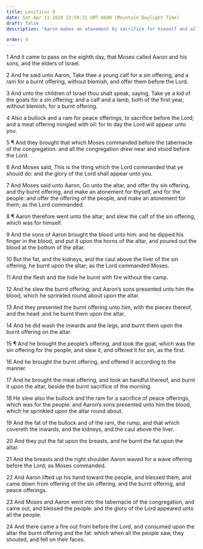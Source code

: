 ```yaml
---
title: Leviticus 9
date: Sat Apr 11 2020 22:50:31 GMT-0600 (Mountain Daylight Time)
draft: false
description: "Aaron makes an atonement by sacrifice for himself and all Israel—He and his sons offer sacrifices—The glory of the Lord appears to all—Fire from the Lord consumes the offerings on the altar."

order: 9
---
```

    
1 And it came to pass on the eighth day, that Moses called Aaron and his sons, and the elders of Israel.

2 And he said unto Aaron, Take thee a young calf for a sin offering, and a ram for a burnt offering, without blemish, and offer them before the Lord.

3 And unto the children of Israel thou shalt speak, saying, Take ye a kid of the goats for a sin offering; and a calf and a lamb, both of the first year, without blemish, for a burnt offering.

4 Also a bullock and a ram for peace offerings, to sacrifice before the Lord; and a meat offering mingled with oil: for to day the Lord will appear unto you.

5 ¶ And they brought that which Moses commanded before the tabernacle of the congregation: and all the congregation drew near and stood before the Lord.

6 And Moses said, This is the thing which the Lord commanded that ye should do: and the glory of the Lord shall appear unto you.

7 And Moses said unto Aaron, Go unto the altar, and offer thy sin offering, and thy burnt offering, and make an atonement for thyself, and for the people: and offer the offering of the people, and make an atonement for them; as the Lord commanded.

8 ¶ Aaron therefore went unto the altar, and slew the calf of the sin offering, which was for himself.

9 And the sons of Aaron brought the blood unto him: and he dipped his finger in the blood, and put it upon the horns of the altar, and poured out the blood at the bottom of the altar.

10 But the fat, and the kidneys, and the caul above the liver of the sin offering, he burnt upon the altar; as the Lord commanded Moses.

11 And the flesh and the hide he burnt with fire without the camp.

12 And he slew the burnt offering; and Aaron’s sons presented unto him the blood, which he sprinkled round about upon the altar.

13 And they presented the burnt offering unto him, with the pieces thereof, and the head: and he burnt them upon the altar.

14 And he did wash the inwards and the legs, and burnt them upon the burnt offering on the altar.

15 ¶ And he brought the people’s offering, and took the goat, which was the sin offering for the people, and slew it, and offered it for sin, as the first.

16 And he brought the burnt offering, and offered it according to the manner.

17 And he brought the meat offering, and took an handful thereof, and burnt it upon the altar, beside the burnt sacrifice of the morning.

18 He slew also the bullock and the ram for a sacrifice of peace offerings, which was for the people: and Aaron’s sons presented unto him the blood, which he sprinkled upon the altar round about.

19 And the fat of the bullock and of the ram, the rump, and that which covereth the inwards, and the kidneys, and the caul above the liver.

20 And they put the fat upon the breasts, and he burnt the fat upon the altar.

21 And the breasts and the right shoulder Aaron waved for a wave offering before the Lord; as Moses commanded.

22 And Aaron lifted up his hand toward the people, and blessed them, and came down from offering of the sin offering, and the burnt offering, and peace offerings.

23 And Moses and Aaron went into the tabernacle of the congregation, and came out, and blessed the people: and the glory of the Lord appeared unto all the people.

24 And there came a fire out from before the Lord, and consumed upon the altar the burnt offering and the fat: which when all the people saw, they shouted, and fell on their faces.

